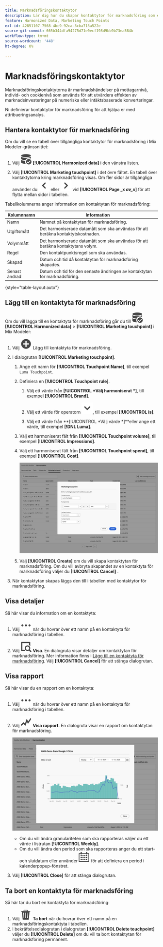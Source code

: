 ```yaml
---
title: Marknadsföringskontaktytor
description: Lär dig hur du skapar kontaktytor för marknadsföring som en del av att harmonisera data i Mix Modeler.
feature: Harmonized Data, Marketing Touch Points
exl-id: 42851107-7568-4bc9-92ca-3cba713a522e
source-git-commit: 665b344dfa94275d71e0ecf198d9bb9b73ea584b
workflow-type: tm+mt
source-wordcount: '448'
ht-degree: 0%

---
```


# Marknadsföringskontaktytor

Marknadsföringskontaktytorna är marknadshändelser på mottagarnivå, individ- och cookienivå som används för att utvärdera effekten av marknadsinvesteringar på numeriska eller intäktsbaserade konverteringar.

Ni definierar kontaktytor för marknadsföring för att hjälpa er med attribueringsanalys.

## Hantera kontaktytor för marknadsföring

Om du vill se en tabell över tillgängliga kontaktytor för marknadsföring i Mix Modeler-gränssnittet:

1. Välj ![DataSearch](/help/assets/icons/DataCheck.svg) **[!UICONTROL Harmonized data]** i den vänstra listen.

1. Välj **[!UICONTROL Marketing touchpoint]** i det övre fältet. En tabell över kontaktytorna kring marknadsföring visas. Om fler sidor är tillgängliga använder du ![Vänsterpil](/help/assets/icons/ChevronLeft.svg) eller ![Högerpil](/help/assets/icons/ChevronRight.svg) vid **[!UICONTROL Page _x _av_x_]** för att flytta mellan sidor i tabellen.

Tabellkolumnerna anger information om kontaktytan för marknadsföring:

| Kolumnnamn | Information |
| --- | ---|
| Namn | Namnet på kontaktytan för marknadsföring. |
| Utgiftsmått | Det harmoniserade datamått som ska användas för att beräkna kontaktytskostnaden. |
| Volymmått | Det harmoniserade datamått som ska användas för att beräkna kontaktytans volym. |
| Regel | Den kontaktpunktsregel som ska användas. |
| Skapad | Datum och tid då kontaktytan för marknadsföring skapades. |
| Senast ändrad | Datum och tid för den senaste ändringen av kontaktytan för marknadsföring. |

{style="table-layout:auto"}

## Lägg till en kontaktyta för marknadsföring

Om du vill lägga till en kontaktyta för marknadsföring går du till ![DataSearch](/help/assets/icons/DataCheck.svg) **[!UICONTROL Harmonized data]** > **[!UICONTROL Marketing touchpoint]** i Mix Modeler:

1. Välj ![Lägg till](/help/assets/icons/AddCircle.svg) Lägg till kontaktyta för marknadsföring.

1. I dialogrutan **[!UICONTROL Marketing touchpoint]**.

   1. Ange ett namn för **[!UICONTROL Touchpoint Name]**, till exempel `Luma Touchpoint`.

   1. Definiera en **[!UICONTROL Touchpoint rule]**.

      1. Välj ett värde från **[!UICONTROL *Välj harmoniserat *]**, till exempel **[!UICONTROL Brand]**.

      1. Välj ett värde för operatorn ![Chevron](/help/assets/icons/ChevronDown.svg), till exempel **[!UICONTROL is]**.

      1. Välj ett värde från **[!UICONTROL *Välj värde *]**eller ange ett värde, till exempel **[!DNL Luma]**.

   1. Välj ett harmoniserat fält från **[!UICONTROL Touchpoint volume]**, till exempel **[!UICONTROL Impressions]**.

   1. Välj ett harmoniserat fält från **[!UICONTROL Touchpoint spend]**, till exempel **[!UICONTROL Cost]**.

      ![Marknadsföringskontaktyta](/help/assets/create-touchpoint.png)

   1. Välj **[!UICONTROL Create]** om du vill skapa kontaktytan för marknadsföring. Om du vill avbryta skapandet av en kontaktyta för marknadsföring väljer du **[!UICONTROL Cancel]** .

1. När kontaktytan skapas läggs den till i tabellen med kontaktytor för marknadsföring.


## Visa detaljer

Så här visar du information om en kontaktyta:

1. Välj ![Mer](/help/assets/icons/More.svg) när du hovrar över ett namn på en kontaktyta för marknadsföring i tabellen.

1. Välj ![Visa](/help/assets/icons/ViewDetail.svg) **Visa**. En dialogruta visar detaljer om kontaktytan för marknadsföring. Mer information finns i [Lägg till en kontaktyta för marknadsföring](#add-a-marketing-touchpoint). Välj **[!UICONTROL Cancel]** för att stänga dialogrutan.


## Visa rapport

Så här visar du en rapport om en kontaktyta:

1. Välj ![Mer](/help/assets/icons/More.svg) när du hovrar över ett namn på en kontaktyta för marknadsföring i tabellen.

1. Välj ![GraphTrend](/help/assets/icons/GraphTrend.svg) **Visa rapport**. En dialogruta visar en rapport om kontaktytan för marknadsföring.

   ![Vyrapport för marknadsföringskontaktyta](../assets/marketingtouchpoint-view-report.png)

   * Om du vill ändra granulariteten som ska rapporteras väljer du ett värde i listrutan **[!UICONTROL Weekly]**.
   * Om du vill ändra den period som ska rapporteras anger du ett start- och slutdatum eller använder ![Kalender](/help/assets/icons/Calendar.svg) för att definiera en period i kalenderpopup-fönstret.

1. Välj **[!UICONTROL Close]** för att stänga dialogrutan.

## Ta bort en kontaktyta för marknadsföring

Så här tar du bort en kontaktyta för marknadsföring:

1. Välj ![Ta bort](/help/assets/icons/Delete.svg) **Ta bort** när du hovrar över ett namn på en marknadsföringskontaktyta i tabellen.
1. I bekräftelsedialogrutan i dialogrutan **[!UICONTROL Delete touchpoint]** väljer du **[!UICONTROL Delete]** om du vill ta bort kontaktytan för marknadsföring permanent.

